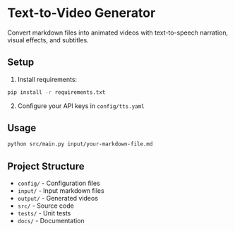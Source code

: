# Text-to-Video Generator

Convert markdown files into animated videos with text-to-speech narration, visual effects, and subtitles.

## Setup

1. Install requirements:
```bash
pip install -r requirements.txt
```

2. Configure your API keys in `config/tts.yaml`

## Usage

```bash
python src/main.py input/your-markdown-file.md
```

## Project Structure

- `config/` - Configuration files
- `input/` - Input markdown files
- `output/` - Generated videos
- `src/` - Source code
- `tests/` - Unit tests
- `docs/` - Documentation
